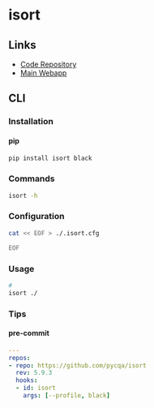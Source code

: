 # isort

## Links

- [Code Repository](https://github.com/PyCQA/isort)
- [Main Webapp](https://pycqa.github.io/isort/)

## CLI

### Installation

#### pip

```sh
pip install isort black
```

### Commands

```sh
isort -h
```

### Configuration

```sh
cat << EOF > ./.isort.cfg

EOF
```

### Usage

```sh
#
isort ./
```

### Tips

#### pre-commit

```yaml
---
repos:
- repo: https://github.com/pycqa/isort
  rev: 5.9.3
  hooks:
  - id: isort
    args: [--profile, black]
```
